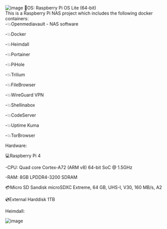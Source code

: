 ![image](https://user-images.githubusercontent.com/36852270/212928381-89f0c11c-458c-4063-877a-75f818223014.png)
:strawberry:OS: Raspberry Pi OS Lite (64-bit)                                                                                                                                                                 
This is a Raspberry Pi NAS project which includes the following docker containers:                                                                                                                                                                                                  
-:boom:Openmediavault - NAS software 

-:boom:Docker

-:boom:Heimdall

-:boom:Portainer 

-:boom:PiHole   

-:boom:Trilium   

-:boom:FileBrowser

-:boom:WireGuard VPN

-:boom:Shellinabox

-:boom:CodeServer

-:boom:Uptime Kuma

-:boom:TorBrowser   

Hardware:

:computer:Raspberry Pi 4

-CPU: Quad core Cortex-A72 (ARM v8) 64-bit SoC @ 1.5GHz

-RAM: 8GB LPDDR4-3200 SDRAM

:credit_card:Micro SD
Sandisk microSDXC Extreme, 64 GB, UHS-I, V30, 160 MB/s, A2 

:cd:External Harddisk 1TB

Heimdall:

![image](https://user-images.githubusercontent.com/36852270/212936877-8a8300c2-7937-4bdc-b35a-1a4baf61d8f0.png)



